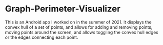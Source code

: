 # Graph-Perimeter-Visualizer
This is an Android app I worked on in the summer of 2021. It displays the convex hull of a set of points, and allows for adding and removing points, moving points around the screen, and allows toggling the convex hull edges or the edges connecting each point. 
